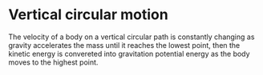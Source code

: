 # Vertical circular motion
The velocity of a body on a vertical circular path is constantly changing as gravity accelerates the mass until it reaches the lowest point, then the kinetic energy is convereted into gravitation potential energy as the body moves to the highest point.